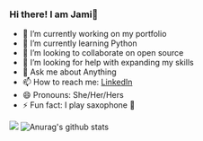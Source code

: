 ### Hi there!   I am Jami👋




- 🔭 I’m currently working on my portfolio
- 🌱 I’m currently learning Python
- 👯 I’m looking to collaborate on open source
- 🤔 I’m looking for help with expanding my skills
- 💬 Ask me about Anything
- 📫 How to reach me: [LinkedIn](https://www.linkedin.com/in/jami-travers-3393711aa/)
- 😄 Pronouns: She/Her/Hers
- ⚡ Fun fact: I play saxophone :saxophone:

![](https://komarev.com/ghpvc/?username=nerdkitty1988&color=dc143c&style=plastic&label=VISITORS)
![Anurag's github stats](https://github-readme-stats.vercel.app/api?username=nerdkitty1988)
